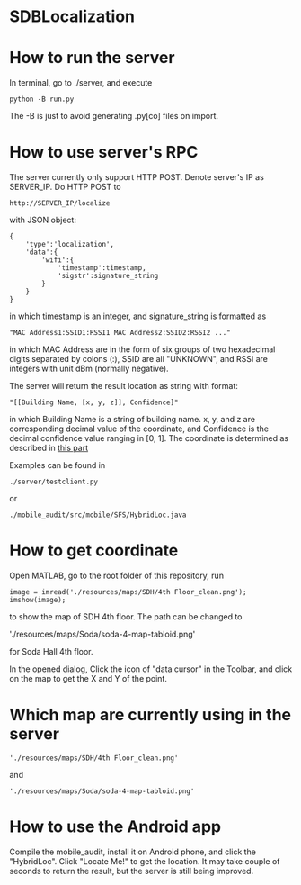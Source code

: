 SDBLocalization
===============
# How to run the server
In terminal, go to ./server, and execute

    python -B run.py

The -B is just to avoid generating .py[co] files on import.

# How to use server's RPC
The server currently only support HTTP POST.
Denote server's IP as SERVER_IP. Do HTTP POST to 

    http://SERVER_IP/localize

with JSON object:

    {
        'type':'localization',
        'data':{
            'wifi':{
                'timestamp':timestamp,
                'sigstr':signature_string
            }
        }
    }

in which timestamp is an integer, and signature_string is formatted as 

    "MAC Address1:SSID1:RSSI1 MAC Address2:SSID2:RSSI2 ..."

in which MAC Address are in the form of six groups of two hexadecimal digits separated by colons (:), SSID are all "UNKNOWN", and RSSI are integers with unit dBm (normally negative).

The server will return the result location as string with format:

    "[[Building Name, [x, y, z]], Confidence]"

in which Building Name is a string of building name. x, y, and z are corresponding decimal value of the coordinate, and Confidence is the decimal confidence value ranging in [0, 1]. The coordinate is determined as described in [this part](#coordinate)

Examples can be found in 

    ./server/testclient.py

or 

    ./mobile_audit/src/mobile/SFS/HybridLoc.java


# <a id="coordinate"></a> How to get coordinate
Open MATLAB, go to the root folder of this repository, run

    image = imread('./resources/maps/SDH/4th Floor_clean.png');
    imshow(image);

to show the map of SDH 4th floor.
The path can be changed to 

'./resources/maps/Soda/soda-4-map-tabloid.png' 

for Soda Hall 4th floor.

In the opened dialog, Click the icon of "data cursor" in the Toolbar, and click on the map to get the X and Y of the point.

# Which map are currently using in the server

    './resources/maps/SDH/4th Floor_clean.png'

and 

    './resources/maps/Soda/soda-4-map-tabloid.png'


# How to use the Android app
Compile the mobile_audit, install it on Android phone, and click the "HybridLoc". Click "Locate Me!" to get the location. It may take couple of seconds to return the result, but the server is still being improved.